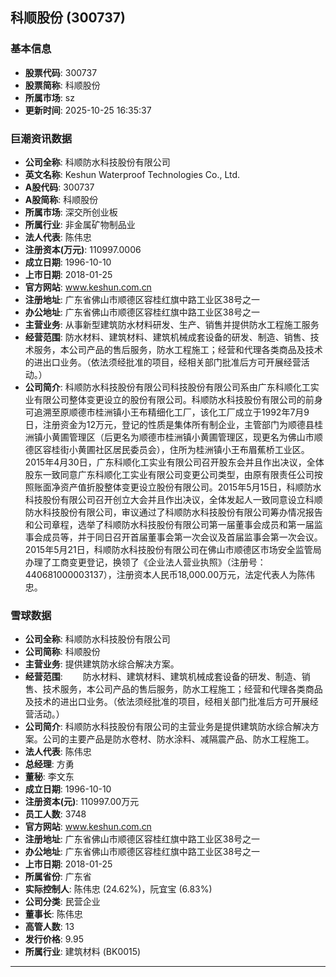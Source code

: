 ## 科顺股份 (300737)

### 基本信息

- **股票代码**: 300737
- **股票简称**: 科顺股份
- **所属市场**: sz
- **更新时间**: 2025-10-25 16:35:37

### 巨潮资讯数据

- **公司全称**: 科顺防水科技股份有限公司
- **英文名称**: Keshun Waterproof Technologies Co., Ltd.
- **A股代码**: 300737
- **A股简称**: 科顺股份
- **所属市场**: 深交所创业板
- **所属行业**: 非金属矿物制品业
- **法人代表**: 陈伟忠
- **注册资本(万元)**: 110997.0006
- **成立日期**: 1996-10-10
- **上市日期**: 2018-01-25
- **官方网站**: www.keshun.com.cn
- **注册地址**: 广东省佛山市顺德区容桂红旗中路工业区38号之一
- **办公地址**: 广东省佛山市顺德区容桂红旗中路工业区38号之一
- **主营业务**: 从事新型建筑防水材料研发、生产、销售并提供防水工程施工服务
- **经营范围**: 防水材料、建筑材料、建筑机械成套设备的研发、制造、销售、技术服务，本公司产品的售后服务，防水工程施工；经营和代理各类商品及技术的进出口业务。（依法须经批准的项目，经相关部门批准后方可开展经营活动。）
- **公司简介**: 科顺防水科技股份有限公司科技股份有限公司系由广东科顺化工实业有限公司整体变更设立的股份有限公司。科顺防水科技股份有限公司的前身可追溯至原顺德市桂洲镇小王布精细化工厂，该化工厂成立于1992年7月9日，注册资金为12万元，登记的性质是集体所有制企业，主管部门为顺德县桂洲镇小黄圃管理区（后更名为顺德市桂洲镇小黄圃管理区，现更名为佛山市顺德区容桂街小黄圃社区居民委员会），住所为桂洲镇小王布眉蕉桥工业区。2015年4月30日，广东科顺化工实业有限公司召开股东会并且作出决议，全体股东一致同意广东科顺化工实业有限公司变更公司类型，由原有限责任公司按照账面净资产值折股整体变更设立股份有限公司。2015年5月15日，科顺防水科技股份有限公司召开创立大会并且作出决议，全体发起人一致同意设立科顺防水科技股份有限公司，审议通过了科顺防水科技股份有限公司筹办情况报告和公司章程，选举了科顺防水科技股份有限公司第一届董事会成员和第一届监事会成员等，并于同日召开首届董事会第一次会议及首届监事会第一次会议。2015年5月21日，科顺防水科技股份有限公司在佛山市顺德区市场安全监管局办理了工商变更登记，换领了《企业法人营业执照》（注册号：440681000003137），注册资本人民币18,000.00万元，法定代表人为陈伟忠。

### 雪球数据

- **公司全称**: 科顺防水科技股份有限公司
- **公司简称**: 科顺股份
- **主营业务**: 提供建筑防水综合解决方案。
- **经营范围**: 　　防水材料、建筑材料、建筑机械成套设备的研发、制造、销售、技术服务，本公司产品的售后服务，防水工程施工；经营和代理各类商品及技术的进出口业务。（依法须经批准的项目，经相关部门批准后方可开展经营活动。）
- **公司简介**: 科顺防水科技股份有限公司的主营业务是提供建筑防水综合解决方案。公司的主要产品是防水卷材、防水涂料、减隔震产品、防水工程施工。
- **法人代表**: 陈伟忠
- **总经理**: 方勇
- **董秘**: 李文东
- **成立日期**: 1996-10-10
- **注册资本(元)**: 110997.00万元
- **员工人数**: 3748
- **官方网站**: www.keshun.com.cn
- **注册地址**: 广东省佛山市顺德区容桂红旗中路工业区38号之一
- **办公地址**: 广东省佛山市顺德区容桂红旗中路工业区38号之一
- **上市日期**: 2018-01-25
- **所属省份**: 广东省
- **实际控制人**: 陈伟忠 (24.62%)，阮宜宝 (6.83%)
- **公司分类**: 民营企业
- **董事长**: 陈伟忠
- **高管人数**: 13
- **发行价格**: 9.95
- **所属行业**: 建筑材料 (BK0015)

---